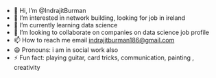 - 👋 Hi, I’m @IndrajitBurman
- 👀 I’m interested in network building, looking for job in ireland 
- 🌱 I’m currently learning data science 
- 💞️ I’m looking to collaborate on companies on data science job profile
- 📫 How to reach me email indrajitburman186@gmail.com 
- 😄 Pronouns: i am in social work also 
- ⚡ Fun fact: playing guitar, card tricks, communication, painting , creativity  

<!---
IndrajitBurman/IndrajitBurman is a ✨ special ✨ repository because its `README.md` (this file) appears on your GitHub profile.
You can click the Preview link to take a look at your changes.
--->
